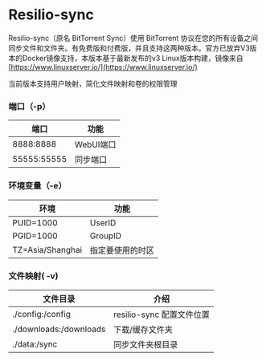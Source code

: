 # Resilio-sync

Resilio-sync（原名 BitTorrent Sync）使用 BitTorrent 协议在您的所有设备之间同步文件和文件夹。有免费版和付费版，并且支持这两种版本。官方已放弃V3版本的Docker镜像支持，本版本基于最新发布的v3 Linux版本构建，镜像来自[https://www.linuxserver.io/](https://www.linuxserver.io/)

当前版本支持用户映射，简化文件映射和卷的权限管理

### 端口（-p）

| 端口        | 功能      |
| ----------- | --------- |
| 8888:8888   | WebUI端口 |
| 55555:55555 | 同步端口  |

### 环境变量（-e）

| 环境             | 功能             |
| ---------------- | ---------------- |
| PUID=1000        | UserID           |
| PGID=1000        | GroupID          |
| TZ=Asia/Shanghai | 指定要使用的时区 |

### 文件映射( -v)

| 文件目录               | 介绍                      |
| ---------------------- | ------------------------- |
| ./config:/config       | resilio-sync 配置文件位置 |
| ./downloads:/downloads | 下载/缓存文件夹           |
| ./data:/sync           | 同步文件夹根目录          |



